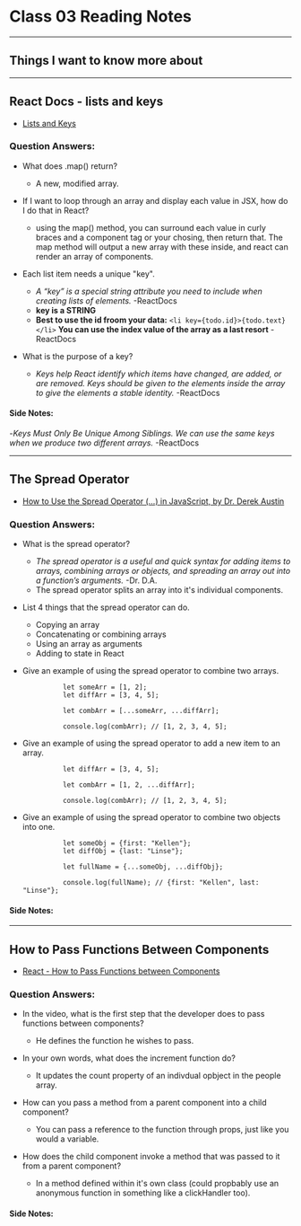 # Class 03 Reading Notes

---

## Things I want to know more about

--- 

## React Docs - lists and keys

- [Lists and Keys](https://reactjs.org/docs/lists-and-keys.html)

### Question Answers: 

- What does .map() return?
    - A new, modified array.

- If I want to loop through an array and display each value in JSX, how do I do that in React?
    - using the map() method, you can surround each value in curly braces and a component tag or your chosing, then return that. The map method will output a new array with these inside, and react can render an array of components. 

- Each list item needs a unique "key".
    - *A “key” is a special string attribute you need to include when creating lists of elements.* -ReactDocs
    - **key is a STRING**
    - **Best to use the id froom your data:** `<li key={todo.id}>{todo.text}</li>` **You can use the index value of the array as a last resort**  -ReactDocs

- What is the purpose of a key?
    - *Keys help React identify which items have changed, are added, or are removed. Keys should be given to the elements inside the array to give the elements a stable identity.* -ReactDocs


#### Side Notes:

-*Keys Must Only Be Unique Among Siblings. We can use the same keys when we produce two different arrays.* -ReactDocs

---

## The Spread Operator

- [How to Use the Spread Operator \(…) in JavaScript, by Dr. Derek Austin](https://medium.com/coding-at-dawn/how-to-use-the-spread-operator-in-javascript-b9e4a8b06fab)

### Question Answers: 

- What is the spread operator?
    - *The spread operator is a useful and quick syntax for adding items to arrays, combining arrays or objects, and spreading an array out into a function’s arguments.* -Dr. D.A.
    - The spread operator splits an array into it's individual components.

- List 4 things that the spread operator can do.
    - Copying an array
    - Concatenating or combining arrays
    - Using an array as arguments
    - Adding to state in React

- Give an example of using the spread operator to combine two arrays.

                let someArr = [1, 2];
                let diffArr = [3, 4, 5];

                let combArr = [...someArr, ...diffArr];

                console.log(combArr); // [1, 2, 3, 4, 5];

- Give an example of using the spread operator to add a new item to an array.


                let diffArr = [3, 4, 5];

                let combArr = [1, 2, ...diffArr];

                console.log(combArr); // [1, 2, 3, 4, 5];

- Give an example of using the spread operator to combine two objects into one.

                let someObj = {first: "Kellen"};
                let diffObj = {last: "Linse"};

                let fullName = {...someObj, ...diffObj};

                console.log(fullName); // {first: "Kellen", last: "Linse"};


#### Side Notes:

---

## How to Pass Functions Between Components

- [React - How to Pass Functions between Components](https://www.youtube.com/watch?v=c05OL7XbwXU)

### Question Answers: 

- In the video, what is the first step that the developer does to pass functions between components?

    - He defines the function he wishes to pass.

- In your own words, what does the increment function do?

    - It updates the count property of an indivdual opbject in the people array.

- How can you pass a method from a parent component into a child component?

    - You can pass a reference to the function through props, just like you would a variable. 

- How does the child component invoke a method that was passed to it from a parent component?

    - In a method defined within it's own class (could propbably use an anonymous function in something like a clickHandler too).

#### Side Notes: